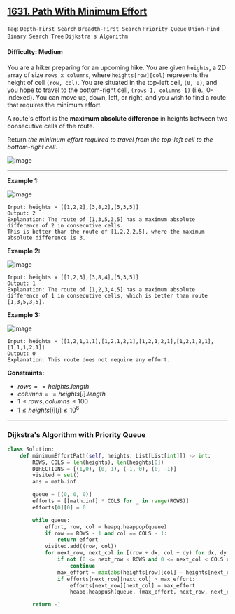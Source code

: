 ## [1631. Path With Minimum Effort](https://leetcode.com/problems/path-with-minimum-effort)

```Tag```: ```Depth-First Search``` ```Breadth-First Search``` ```Priority Queue``` ```Union-Find``` ```Binary Search Tree``` ```Dijkstra's Algorithm```

#### Difficulty: Medium

You are a hiker preparing for an upcoming hike. You are given ```heights```, a 2D array of size ```rows x columns```, where ```heights[row][col]``` represents the height of cell ```(row, col)```. You are situated in the top-left cell, ```(0, 0)```, and you hope to travel to the bottom-right cell, ```(rows-1, columns-1)``` (i.e., 0-indexed). You can move up, down, left, or right, and you wish to find a route that requires the minimum effort.

A route's effort is the __maximum absolute difference__ in heights between two consecutive cells of the route.

Return _the minimum effort required to travel from the top-left cell to the bottom-right cell_.

![image](https://github.com/quananhle/Python/assets/35042430/219e158f-bdc2-486b-bb6e-b92c40f8900d)

---

__Example 1:__

![image](https://assets.leetcode.com/uploads/2020/10/04/ex1.png)
```
Input: heights = [[1,2,2],[3,8,2],[5,3,5]]
Output: 2
Explanation: The route of [1,3,5,3,5] has a maximum absolute difference of 2 in consecutive cells.
This is better than the route of [1,2,2,2,5], where the maximum absolute difference is 3.
```

__Example 2:__

![image](https://assets.leetcode.com/uploads/2020/10/04/ex2.png)
```
Input: heights = [[1,2,3],[3,8,4],[5,3,5]]
Output: 1
Explanation: The route of [1,2,3,4,5] has a maximum absolute difference of 1 in consecutive cells, which is better than route [1,3,5,3,5].
```

__Example 3:__

![image](https://assets.leetcode.com/uploads/2020/10/04/ex3.png)
```
Input: heights = [[1,2,1,1,1],[1,2,1,2,1],[1,2,1,2,1],[1,2,1,2,1],[1,1,1,2,1]]
Output: 0
Explanation: This route does not require any effort.
```

__Constraints:__

- $rows == heights.length$
- $columns == heights[i].length$
- $1 \le rows, columns \le 100$
- $1 \le heights[i][j] \le 10^{6}$

---

### Dijkstra's Algorithm with Priority Queue

```Python
class Solution:
    def minimumEffortPath(self, heights: List[List[int]]) -> int:
        ROWS, COLS = len(heights), len(heights[0])
        DIRECTIONS = [(1,0), (0, 1), (-1, 0), (0, -1)]
        visited = set()
        ans = math.inf

        queue = [(0, 0, 0)]
        efforts = [[math.inf] * COLS for _ in range(ROWS)]
        efforts[0][0] = 0

        while queue:
            effort, row, col = heapq.heappop(queue)
            if row == ROWS - 1 and col == COLS - 1:
                return effort
            visited.add((row, col))
            for next_row, next_col in [(row + dx, col + dy) for dx, dy in DIRECTIONS]:
                if not (0 <= next_row < ROWS and 0 <= next_col < COLS and not (next_row, next_col) in visited):
                    continue
                max_effort = max(abs(heights[row][col] - heights[next_row][next_col]), efforts[row][col])
                if efforts[next_row][next_col] > max_effort:
                    efforts[next_row][next_col] = max_effort
                    heapq.heappush(queue, (max_effort, next_row, next_col))

        return -1
```
